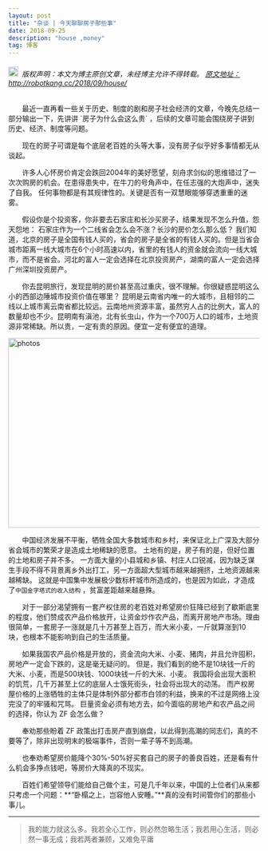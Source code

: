 ```yaml
---
layout: post
title: "杂谈 | 今天聊聊房子那些事"
date: 2018-09-25 
description: "house ,money"
tag: 博客
---   
```




<h6><img src="https://robotkang-1257995526.cos.ap-chengdu.myqcloud.com/icon/copyright.png" alt="copyright" style="display:inline;margin-bottom: -5px;" width="20" height="20"> 版权声明：本文为博主原创文章，未经博主允许不得转载。
<a target="_blank" href="http://robotkang.cc/2018/09/house/">原文地址：http://robotkang.cc/2018/09/house/ </a>
</h6>
&#160;  &#160;  &#160;  &#160;最近一直再看一些关于历史、制度的剧和房子社会经济的文章，今晚先总结一部分输出一下，先讲讲 `房子为什么会这么贵` ，后续的文章可能会围绕房子讲到历史、经济、制度等问题。         

&#160;  &#160; &#160; &#160;现在的房子可谓是每个底层老百姓的头等大事，没有房子似乎好多事情都无从谈起。          

&#160;  &#160; &#160; &#160;许多人心怀房价肯定会跌回2004年的美好愿望，刻舟求剑似的思维错过了一次次购房的机会。在患得患失中，在牛刀的号角声中，在任志强的大炮声中，迷失了自我。 任何事物都是有其规律性的。关键是否有一双慧眼能够穿透重重的迷雾。               

&#160;  &#160; &#160; &#160;假设你是个投资客，你非要去石家庄和长沙买房子，结果发现不怎么升值，怨天怨地： 石家庄作为一个二线省会怎么会不涨？长沙的房价怎么那么低？ 我们知道，北京的房子是全国有钱人买的，省会的房子是全省的有钱人买的。但是当省会城市距离一线大城市在6个小时高速以内，省里的有钱人的资金就会流向一线大城市，而不是省会。河北的富人一定会选择在北京投资房产，湖南的富人一定会选择广州深圳投资房产。          

&#160;  &#160; &#160; &#160;你去昆明旅行，发现昆明的房价甚至高过重庆，很不理解。你很疑惑昆明这么小的西部边陲城市投资价值在哪里？ 昆明是云南省内唯一的大城市，且相邻的二线以上城市离云南省都比较远。云南地州资源丰富，虽然穷人占的比例大，富人的数量却也不少。昆明南有滇池，北有长虫山，作为一个700万人口的城市，土地资源非常稀缺。所以贵，一定有贵的原因。便宜一定有便宜的道理。           


<img src="https://timgsa.baidu.com/timg?image&quality=80&size=b9999_10000&sec=1538318587626&di=e54ced151bd8c4b8e155682e250e1a9a&imgtype=0&src=http%3A%2F%2Fimg.51hwzy.com%2Fzixun%2F2017-09-20%2Fdae7ca6a465b62b46416012e90f03d61.jpg" width="630" height="380" alt="photos"/>


&#160;  &#160; &#160; &#160;中国经济发展不平衡，牺牲全国大多数城市和乡村，来保证北上广深及大部分省会城市的繁荣才是造成土地稀缺的愿意。 土地有的是，房子有的是，但好位置的土地和房子并不多。 一方面大量的小县城和乡镇、村庄人口锐减，因为缺乏谋生手段不得不背景离乡外出打工，另一方面超大型城市越来越拥挤，土地资源越来越稀缺。 这就是中国集中发展极少数标杆城市所造成的，也是因为如此，才造成了`中国金字塔式的收入结构` ，贫富差距越来越悬殊。          

&#160;  &#160; &#160; &#160;对于一部分渴望拥有一套产权住房的老百姓对希望房价狂降已经到了歇斯底里的程度，他们赞成农产品价格放开，让资金炒作农产品，而离开房地产市场。理由很简单，一套房子一涨就是几十万甚至上百万，而大米小麦，一斤就算涨到10块，也根本不能影响到自己的生活质量。    

&#160;  &#160; &#160; &#160;如果我国农产品价格是开放的，资金流向大米、小麦、猪肉，并且允许囤积，房地产一定会下跌的，这是毫无疑问的。 但是，我们看到的绝不是10块钱一斤的大米、小麦，而是500块钱、1000块钱一斤的大米、小麦。 我国将会出现大面积的饥荒，几千万甚至上亿的底层人士饿死街头，社会将出现大的动荡。 而产权房屋价格的上涨牺牲的主体只是体制外部分都市白领的利益，换来的不过是网络上没完没了的牢骚和咒骂。 巨量资金必须有地方去，如今面临的房地产和农产品之间的选择，你认为 ZF 会怎么做？         

&#160;  &#160; &#160; &#160;奉劝那些盼着 ZF 政策出打击房产直到崩盘，以此得到高潮的同志们，真的不要等了，除非出现明末的极端事件，否则一辈子等不到高潮。                 

&#160;  &#160; &#160; &#160;也奉劝希望房价能降个30%-50%好买套自己的房子的善良百姓，还是看有什么机会多挣点钱吧，等房价大降真的不现实。                   

&#160;  &#160; &#160; &#160;百姓们希望领导们能给自己做个主，可是几千年以来，中国的上位者们从来都只考虑一个问题：**“卧榻之上，岂容他人安睡。”**真的没有时间管你们的那些小事儿。       


           
----------
>  我的能力就这么多。我若全心工作，则必然忽略生活；我若用心生活，则必然一事无成；我若两者兼顾，又难免平庸 



